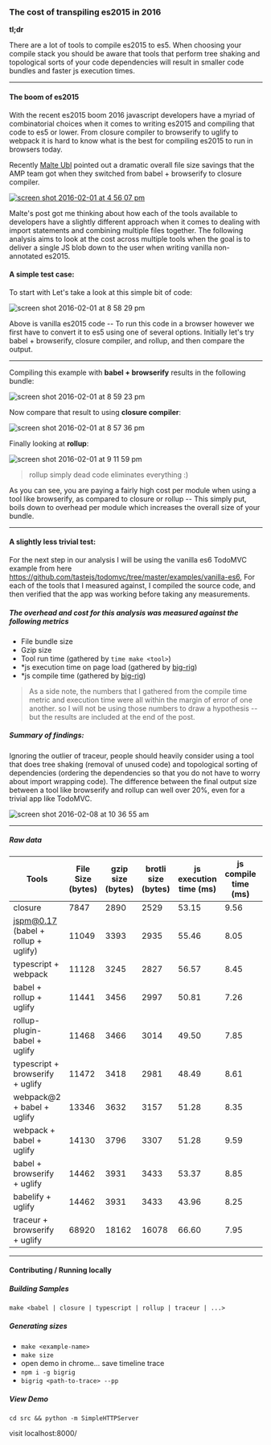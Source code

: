 ### The cost of transpiling es2015 in 2016

**tl;dr**

There are a lot of tools to compile es2015 to es5. When choosing your compile stack you should be aware that tools that perform tree shaking and topological sorts of your code dependencies will result in smaller code bundles and faster js execution times.


--------------

#### The boom of es2015

With the recent es2015 boom 2016 javascript developers have a myriad of combinatorial choices when it comes to writing es2015 and compiling that code to es5 or lower. From closure compiler to browserify to uglify to webpack it is hard to know what is the best for compiling es2015 to run in browsers today.

Recently [Malte Ubl](https://twitter.com/cramforce) pointed out a dramatic overall file size savings that the AMP team got when they switched from babel + browserify to closure compiler.

[![screen shot 2016-02-01 at 4 56 07 pm](https://cloud.githubusercontent.com/assets/883126/12736393/bcb03d46-c904-11e5-8d4f-74a0921087bc.png)](https://twitter.com/cramforce/status/690640077865619456)


Malte's post got me thinking about how each of the tools available to developers have a slightly different approach when it comes to dealing with import statements and combining multiple files together. The following analysis aims to look at the cost across multiple tools when the goal is to deliver a single JS blob down to the user when writing vanilla non-annotated es2015.

#### A simple test case:

To start with Let's take a look at this simple bit of code:

![screen shot 2016-02-01 at 8 58 29 pm](https://cloud.githubusercontent.com/assets/883126/12740282/93547044-c926-11e5-9d0b-16f5bbc48e91.png)

Above is vanilla es2015 code -- To run this code in a browser however we first have to convert it to es5 using one of several options. Initially let's try babel + browserify, closure compiler, and rollup, and then compare the output.

---------------

Compiling this example with **babel + browserify** results in the following bundle:

![screen shot 2016-02-01 at 8 59 23 pm](https://cloud.githubusercontent.com/assets/883126/12740298/b3c6b0da-c926-11e5-85dd-f3a2cdfc9ccb.png)

Now compare that result to using **closure compiler**:

![screen shot 2016-02-01 at 8 57 36 pm](https://cloud.githubusercontent.com/assets/883126/12740268/77bcc3d6-c926-11e5-8d60-2a1dae88c412.png)

Finally looking at **rollup**:

![screen shot 2016-02-01 at 9 11 59 pm](https://cloud.githubusercontent.com/assets/883126/12740488/788cff5e-c928-11e5-8bf9-8b6bdc2ac372.png)

> rollup simply dead code eliminates everything :)


As you can see, you are paying a fairly high cost per module when using a tool like browserify, as compared to closure or rollup -- This simply put, boils down to overhead per module which increases the overall size of your bundle.

---------

#### A slightly less trivial test:

For the next step in our analysis I will be using the vanilla es6 TodoMVC example from here https://github.com/tastejs/todomvc/tree/master/examples/vanilla-es6, For each of the tools that I measured against, I compiled the source code, and then verified that the app was working before taking any measurements.

##### The overhead and cost for this analysis was measured against the following metrics

* File bundle size
* Gzip size
* Tool run time (gathered by `time make <tool>`)
* *js execution time on page load (gathered by [big-rig](https://github.com/GoogleChrome/node-big-rig/))
* *js compile time (gathered by [big-rig](https://github.com/GoogleChrome/node-big-rig/))

> As a side note, the numbers that I gathered from the compile time metric and execution time were all within the margin of error of one another. so I will not be using those numbers to draw a hypothesis -- but the results are included at the end of the post.

##### Summary of findings:

Ignoring the outlier of traceur, people should heavily consider using a tool that does tree shaking (removal of unused code) and topological sorting of dependencies (ordering the dependencies so that you do not have to worry about import wrapping code). The difference between the final output size between a tool like browserify and rollup can well over 20%, even for a trivial app like TodoMVC.

![screen shot 2016-02-08 at 10 36 55 am](https://cloud.githubusercontent.com/assets/883126/12895179/ebb05536-ce4f-11e5-88f6-75ecfe7708d4.png)

-------------

##### Raw data


| Tools                                 | File Size (bytes) | gzip size (bytes) | brotli size (bytes) | js execution time (ms) | js compile time (ms) | tool run time (s) |
| --------------------------------------|-------------------|-------------------|---------------------|------------------------|----------------------|-------------------|
| closure                               | 7847              | 2890              | 2529                | 53.15                  | 9.56                 | 7.938             |
| jspm@0.17 (babel + rollup + uglify)   | 11049             | 3393              | 2935                | 55.46                  | 8.05                 | 2.978             |
| typescript + webpack                  | 11128             | 3245              | 2827                | 56.57                  | 8.45                 | 4.636             |
| babel + rollup + uglify               | 11441             | 3456              | 2997                | 50.81                  | 7.26                 | 2.396             |
| rollup-plugin-babel + uglify          | 11468             | 3466              | 3014                | 49.50                  | 7.85                 | 2.806             |
| typescript + browserify + uglify      | 11472             | 3418              | 2981                | 48.49                  | 8.61                 | 2.724             |
| webpack@2 + babel + uglify            | 13346             | 3632              | 3157                | 51.28                  | 8.35                 | 2.007             |
| webpack + babel + uglify              | 14130             | 3796              | 3307                | 51.28                  | 9.59                 | 2.045             |
| babel + browserify + uglify           | 14462             | 3931              | 3433                | 53.37                  | 8.85                 | 4.947             |
| babelify + uglify                     | 14462             | 3931              | 3433                | 43.96                  | 8.25                 | 3.697             |
| traceur + browserify + uglify         | 68920             | 18162             | 16078               | 66.60                  | 7.95                 | 3.085             |

-------------------------------------


#### Contributing / Running locally

##### Building Samples

`make <babel | closure | typescript | rollup | traceur | ...>`

##### Generating sizes

* `make <example-name>`
* `make size`
* open demo in chrome... save timeline trace
* `npm i -g bigrig`
* `bigrig <path-to-trace> --pp`

##### View Demo

`cd src && python -m SimpleHTTPServer`

visit localhost:8000/
